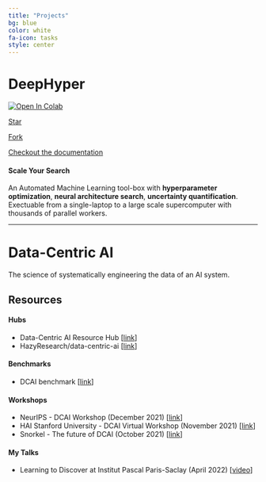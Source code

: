 ```yaml
---
title: "Projects"
bg: blue
color: white
fa-icon: tasks
style: center
---
```


# DeepHyper

[![Open In Colab](https://colab.research.google.com/assets/colab-badge.svg)](https://colab.research.google.com/github/deephyper/tutorials/blob/main/tutorials/colab/DeepHyper_101.ipynb)

<!-- Place this tag where you want the button to render. -->
<a class="github-button" href="https://github.com/deephyper/deephyper" data-icon="octicon-star" data-size="large" data-show-count="true" aria-label="Star deephyper/deephyper on GitHub">Star</a>
<!-- Place this tag where you want the button to render. -->
<a class="github-button" href="https://github.com/deephyper/deephyper/fork" data-icon="octicon-repo-forked" data-size="large" data-show-count="true" aria-label="Fork deephyper/deephyper on GitHub">Fork</a>

<a href="https://deephyper.readthedocs.io">Checkout the documentation</a>

#### Scale Your Search

An Automated Machine Learning tool-box with **hyperparameter optimization**, **neural architecture search**, **uncertainty quantification**. Exectuable from a single-laptop to a large scale supercomputer with thousands of parallel workers.

---

# Data-Centric AI

The science of systematically engineering the data of an AI system.


## Resources

<div style="text-align: left">

<h4>Hubs</h4>

<ul>
    <li>Data-Centric AI Resource Hub [<a href="http://datacentricai.org">link</a>]</li>
    <li>HazyResearch/data-centric-ai [<a href="https://github.com/HazyResearch/data-centric-ai">link</a>]</li>
</ul>


<h4>Benchmarks</h4>

<ul>
    <li>DCAI benchmark [<a href="https://www.datacentricai.cc/benchmark/">link</a>]</li>
</ul>

<h4>Workshops</h4>

<ul>
    <li>NeurIPS - DCAI Workshop (December 2021) [<a href="https://datacentricai.org/neurips21/">link</a>]</li>
    <li>HAI Stanford University - DCAI Virtual Workshop (November 2021) [<a href="https://hai.stanford.edu/events/data-centric-ai-virtual-workshop">link</a>]</li>
    <li>Snorkel - The future of DCAI (October 2021) [<a href="https://youtu.be/dF8EQaSQ8hU">link</a>]</li>
</ul>

<h4>My Talks</h4>

<ul>
    <li>Learning to Discover at Institut Pascal Paris-Saclay (April 2022) [<a href="https://indico.ijclab.in2p3.fr/event/5999/contributions/25960/attachments/18757/25303/Romain_Egele_LTD2022.mp4">video</a>]</li>
</ul>

</div>